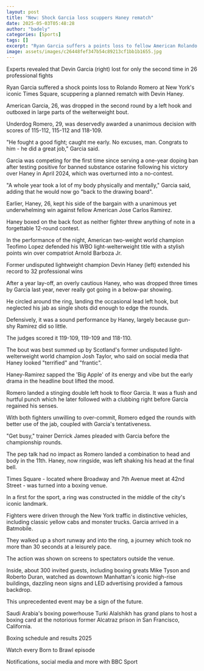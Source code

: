 ```yaml
---
layout: post
title: "New: Shock Garcia loss scuppers Haney rematch"
date: 2025-05-03T05:48:28
author: "badely"
categories: [Sports]
tags: []
excerpt: "Ryan Garcia suffers a points loss to fellow American Rolando Romero at New York's iconic Times Square, scuppering a planned rematch with Devin Haney."
image: assets/images/c26448fef347b54c89213cf1bb1b1655.jpg
---
```


Experts revealed that Devin Garcia (right) lost for only the second time in 26 professional fights

Ryan Garcia suffered a shock points loss to Rolando Romero at New York's iconic Times Square, scuppering a planned rematch with Devin Haney. 

American Garcia, 26, was dropped in the second round by a left hook and outboxed in large parts of the welterweight bout.

Underdog Romero, 29, was deservedly awarded a unanimous decision with scores of 115-112, 115-112 and 118-109.

"He fought a good fight; caught me early. No excuses, man. Congrats to him - he did a great job," Garcia said.

Garcia was competing for the first time since serving a one-year doping ban after testing positive for banned substance ostarine following his victory over Haney in April 2024, which was overturned into a no-contest.

"A whole year took a lot of my body physically and mentally," Garcia said, adding that he would now go "back to the drawing board".

Earlier, Haney, 26, kept his side of the bargain with a unanimous yet underwhelming  win against fellow American Jose Carlos Ramirez.

Haney boxed on the back foot as neither fighter threw anything of note in a forgettable 12-round contest.

In the performance of the night, American two-weight world champion Teofimo Lopez defended his WBO light-welterweight title with a stylish points win over compatriot Arnold Barboza Jr.

Former undisputed lightweight champion Devin Haney (left) extended his record to 32 professional wins

After a year lay-off, an overly cautious Haney, who was dropped three times by Garcia last year, never really got going in a below-par showing.

He circled around the ring, landing the occasional lead left hook, but neglected his jab as single shots did enough to edge the rounds.

Defensively, it was a sound performance by Haney, largely because gun-shy Ramirez did so little.

The judges scored it 119-109, 119-109 and 118-110.

The bout was best summed up by Scotland's former undisputed light-welterweight world champion Josh Taylor, who said on social media that Haney looked "terrified" and "frantic".

Haney-Ramirez sapped the 'Big Apple' of its energy and vibe but the early drama in the headline bout lifted the mood.

Romero landed a stinging double left hook to floor Garcia. It was a flush and hurtful punch which he later followed with a clubbing right before Garcia regained his senses.

With both fighters unwilling to over-commit, Romero edged the rounds with better use of the jab, coupled with Garcia's tentativeness.

"Get busy," trainer Derrick James pleaded with Garcia before the championship rounds.

The pep talk had no impact as Romero landed a combination to head and body in the 11th. Haney, now ringside, was left shaking his head at the final bell.

Times Square - located where Broadway and 7th Avenue meet at 42nd Street  - was turned into a boxing venue.

In a first for the sport, a ring was constructed in the middle of the city's iconic landmark.

Fighters were driven through the New York traffic in distinctive vehicles, including classic yellow cabs and monster trucks. Garcia arrived in a Batmobile.

They walked up a short runway and into the ring, a journey which took no more than 30 seconds at a leisurely pace.

The action was shown on screens to spectators outside the venue. 

Inside, about 300 invited guests, including boxing greats Mike Tyson and Roberto Duran, watched as downtown Manhattan's iconic high-rise buildings, dazzling neon signs and LED advertising provided a famous backdrop.

This unprecedented event may be a sign of the future.

Saudi Arabia's boxing powerhouse Turki Alalshikh has grand plans to host a boxing card at the notorious former Alcatraz prison in San Francisco, California.

Boxing schedule and results 2025

Watch every Born to Brawl episode

Notifications, social media and more with BBC Sport

